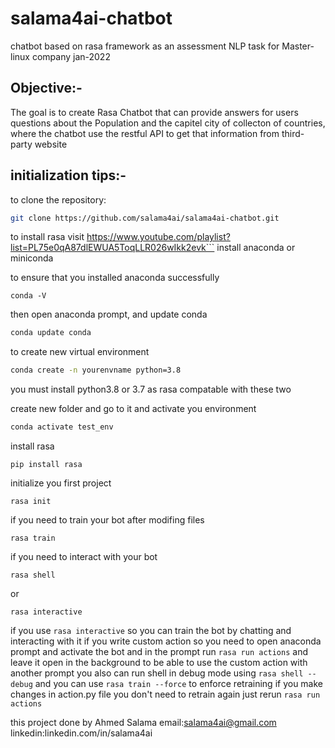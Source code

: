# salama4ai-chatbot
chatbot based on rasa framework as an assessment NLP task for Master-linux company jan-2022

## Objective:-
The goal is to create Rasa Chatbot that can provide answers for users questions about the Population and the capitel city of collecton of countries, where the chatbot use the restful API to get that information from third-party website

## initialization tips:-
to clone the repository:
```bash
git clone https://github.com/salama4ai/salama4ai-chatbot.git
```
to install rasa
visit https://www.youtube.com/playlist?list=PL75e0qA87dlEWUA5ToqLLR026wIkk2evk```
install anaconda or miniconda

to ensure that you installed anaconda successfully
```
conda -V
```
then open anaconda prompt, and update conda 
```bash
conda update conda
```
to create new virtual environment
```bash
conda create -n yourenvname python=3.8 
```
you must install python3.8 or 3.7 as rasa compatable with these two


create new folder and go to it and activate you environment
```bash
conda activate test_env
```
install rasa
```
pip install rasa
```
initialize you first project
```
rasa init 
```
if you need to train your bot after modifing files
```
rasa train
```
if you need to interact with your bot
```
rasa shell
```
or 
```
rasa interactive
```
if you use ```rasa interactive``` so you can train the bot by chatting and interacting with it 
if you write custom action so you need to open anaconda prompt and activate the bot and in the prompt run
```rasa run actions``` 
and leave it open in the background to be able to use the custom action with another prompt
you also can run shell in debug mode using ```rasa shell --debug```
and you can use ```rasa train --force``` to enforce retraining
if you make changes in action.py file you don't need to retrain again just rerun ```rasa run actions```

this project done by Ahmed Salama
email:salama4ai@gmail.com
linkedin:linkedin.com/in/salama4ai


